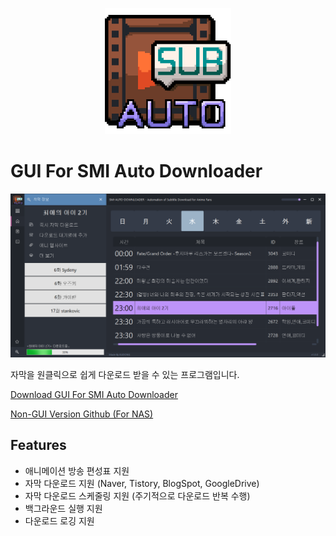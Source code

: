 <p align="center">
  <img src="./images/readme/logo.png" width="40%"/>
  <br>
</p>

# GUI For SMI Auto Downloader

![title](./images/readme/main.png)

자막을 원클릭으로 쉽게 다운로드 받을 수 있는 프로그램입니다.

[Download GUI For SMI Auto Downloader](https://github.com/dhku/GUI-for-SMI-Auto-Downloader/releases)

[Non-GUI Version Github (For NAS)](https://github.com/dhku/SMI-Auto-Downloader) 

## Features

* 애니메이션 방송 편성표 지원 
* 자막 다운로드 지원 (Naver, Tistory, BlogSpot, GoogleDrive)
* 자막 다운로드 스케줄링 지원 (주기적으로 다운로드 반복 수행)
* 백그라운드 실행 지원
* 다운로드 로깅 지원